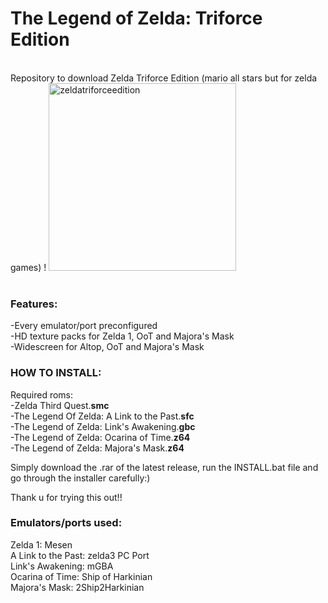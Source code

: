 # The Legend of Zelda: Triforce Edition
 <br>
Repository to download Zelda Triforce Edition (mario all stars but for zelda games) !
<img width="300" height="300" alt="zeldatriforceedition" src="https://github.com/user-attachments/assets/cc302150-4e78-4bc3-b629-a9701d194673" /> <br>
<br>

### Features: <br>
  -Every emulator/port preconfigured <br>
  -HD texture packs for Zelda 1, OoT and Majora's Mask <br>
  -Widescreen for Altop, OoT and Majora's Mask <br>



### HOW TO INSTALL:

Required roms: <br>
  -Zelda Third Quest.**smc** <br>
  -The Legend Of Zelda: A Link to the Past.**sfc** <br>
  -The Legend of Zelda: Link's Awakening.**gbc** <br>
  -The Legend of Zelda: Ocarina of Time.**z64** <br>
  -The Legend of Zelda: Majora's Mask.**z64** <br>


Simply download the .rar of the latest release, run the INSTALL.bat file and go through the installer carefully:)
<br>

Thank u for trying this out!!


### Emulators/ports used: <br>
Zelda 1: Mesen <br>
A Link to the Past: zelda3 PC Port <br>
Link's Awakening: mGBA <br>
Ocarina of Time: Ship of Harkinian <br>
Majora's Mask: 2Ship2Harkinian <br>



